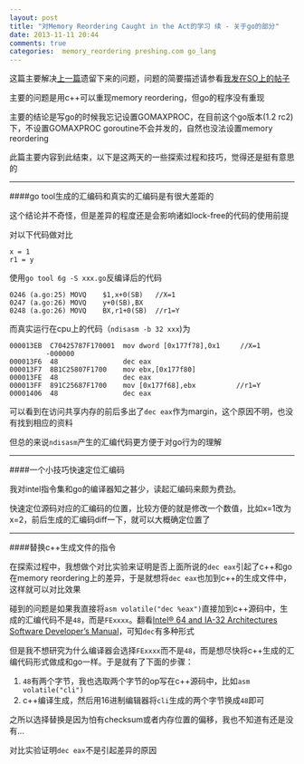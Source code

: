 ```yaml
---
layout: post
title: "对Memory Reordering Caught in the Act的学习 续 - 关于go的部分"
date: 2013-11-11 20:44
comments: true
categories:  memory_reordering preshing.com go_lang
---
```


这篇主要解决[上一篇](http://ikarishinjieva.github.io/blog/blog/2013/11/07/study-memory-reorder/)遗留下来的问题，问题的简要描述请参看[我发在SO上的帖子](http://stackoverflow.com/questions/19901615/why-go-doesnt-show-memory-reordering)

主要的问题是用c++可以重现memory reordering，但go的程序没有重现

主要的结论是写go的时候我忘记设置GOMAXPROC，在目前这个go版本(1.2 rc2)下，不设置GOMAXPROC goroutine不会并发的，自然也没法设置memory reordering

此篇主要内容到此结束，以下是这两天的一些探索过程和技巧，觉得还是挺有意思的

---

####go tool生成的汇编码和真实的汇编码是有很大差距的

这个结论并不奇怪，但是差异的程度还是会影响诸如lock-free的代码的使用前提

对以下代码做对比

    x = 1
    r1 = y
    
使用`go tool 6g -S xxx.go`反编译后的代码

    0246 (a.go:25) MOVQ    $1,x+0(SB)   //X=1
    0247 (a.go:26) MOVQ    y+0(SB),BX
    0248 (a.go:26) MOVQ    BX,r1+0(SB)  //r1=Y
    
而真实运行在cpu上的代码（`ndisasm -b 32 xxx`)为

    000013EB  C70425787F170001  mov dword [0x177f78],0x1     //X=1
             -000000
    000013F6  48                dec eax
    000013F7  8B1C25807F1700    mov ebx,[0x177f80]
    000013FE  48                dec eax
    000013FF  891C25687F1700    mov [0x177f68],ebx          //r1=Y
    00001406  48                dec eax
    
可以看到在访问共享内存的前后多出了`dec eax`作为margin，这个原因不明，也没有找到相应的资料

但总的来说`ndisasm`产生的汇编代码更方便于对go行为的理解

---

####一个小技巧快速定位汇编码

我对intel指令集和go的编译器知之甚少，读起汇编码来颇为费劲。

快速定位源码对应的汇编码的位置，比较方便的就是修改一个数值，比如x=1改为x=2，前后生成的汇编码diff一下，就可以大概确定位置了

---

####替换c++生成文件的指令

在探索过程中，我想做个对比实验来证明是否上面所说的`dec eax`引起了c++和go在memory reordering上的差异，于是就想将`dec eax`也加到c++的生成文件中，这样就可以对比效果

碰到的问题是如果我直接将`asm volatile("dec %eax")`直接加到c++源码中，生成的汇编代码不是`48`，而是`FExxxx`。翻看[Intel® 64 and IA-32 Architectures
Software Developer’s Manual](http://www.intel.com/content/dam/www/public/us/en/documents/manuals/64-ia-32-architectures-software-developer-vol-2a-manual.pdf)，可知`dec`有多种形式

但是我不想研究为什么编译器会选择`FExxxx`而不是`48`，而是想尽快将c++生成的汇编代码形式做成和go一样。于是就有了下面的步骤：

1. `48`有两个字节，我也选取两个字节的op写在c++源码中，比如`asm volatile("cli")`
2. c++编译生成，然后用16进制编辑器将`cli`生成的两个字节换成`48`即可

之所以选择替换是因为怕有checksum或者内存位置的偏移，我也不知道有还是没有...

对比实验证明`dec eax`不是引起差异的原因